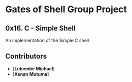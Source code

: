 # Gates of Shell Group Project
## 0x16. C - Simple Shell

An implementation of the Simple C shell

## Contributors
* [**Lubembe Michael**]
* [**Kenan Mutuma**]
